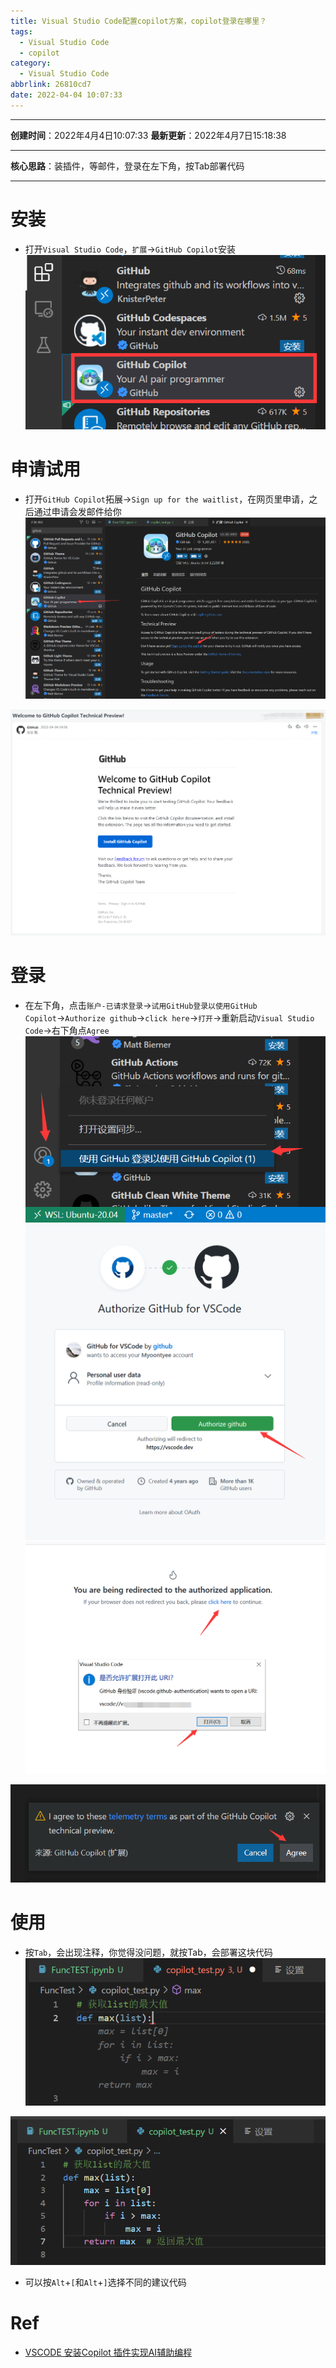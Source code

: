 ```yaml
---
title: Visual Studio Code配置copilot方案，copilot登录在哪里？
tags:
  - Visual Studio Code
  - copilot
category:
  - Visual Studio Code
abbrlink: 26810cd7
date: 2022-04-04 10:07:33
---
```


---

**创建时间**：2022年4月4日10:07:33
**最新更新**：2022年4月7日15:18:38

---

**核心思路**：装插件，等邮件，登录在左下角，按Tab部署代码

---

# 安装
* 打开`Visual Studio Code`，`扩展`→`GitHub Copilot`安装
![image-20220407151927927](Visual-Studio-Code配置copilot方案，copilot登录在哪里？/image-20220407151927927.png)

# 申请试用
* 打开`GitHub Copilot`拓展→`Sign up for the waitlist`，在网页里申请，之后通过申请会发邮件给你
![image-20220407151932590](Visual-Studio-Code配置copilot方案，copilot登录在哪里？/image-20220407151932590.png)

![image-20220407151937047](Visual-Studio-Code配置copilot方案，copilot登录在哪里？/image-20220407151937047.png)

# 登录
* 在左下角，点击`账户-已请求登录`→`试用GitHub登录以使用GitHub Copilot`→`Authorize github`→`click here`→`打开`→重新启动`Visual Studio Code`→右下角点`Agree`
![image-20220407151941609](Visual-Studio-Code配置copilot方案，copilot登录在哪里？/image-20220407151941609.png)
![image-20220407151946068](Visual-Studio-Code配置copilot方案，copilot登录在哪里？/image-20220407151946068.png)
![image-20220407151950239](Visual-Studio-Code配置copilot方案，copilot登录在哪里？/image-20220407151950239.png)

![image-20220407151954152](Visual-Studio-Code配置copilot方案，copilot登录在哪里？/image-20220407151954152.png)

# 使用
* 按`Tab`，会出现注释，你觉得没问题，就按Tab，会部署这块代码
![image-20220407151958134](Visual-Studio-Code配置copilot方案，copilot登录在哪里？/image-20220407151958134.png)

![image-20220407152001338](Visual-Studio-Code配置copilot方案，copilot登录在哪里？/image-20220407152001338.png)
* 可以按`Alt`+`[`和`Alt`+`]`选择不同的建议代码

# Ref
* [VSCODE 安装Copilot 插件实现AI辅助编程](https://blog.csdn.net/smset028/article/details/122960913)
